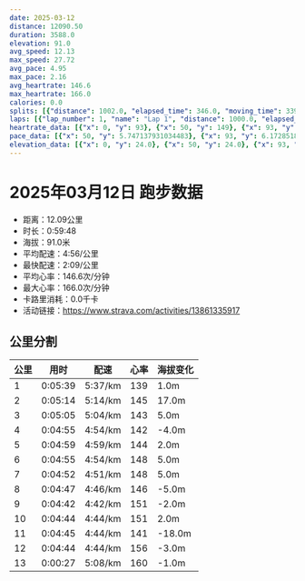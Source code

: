 ```yaml
---
date: 2025-03-12
distance: 12090.50
duration: 3588.0
elevation: 91.0
avg_speed: 12.13
max_speed: 27.72
avg_pace: 4.95
max_pace: 2.16
avg_heartrate: 146.6
max_heartrate: 166.0
calories: 0.0
splits: [{"distance": 1002.0, "elapsed_time": 346.0, "moving_time": 339.0, "average_speed": 2.96, "pace": 5.630641891891892, "average_heartrate": 139.85545722713863, "elevation_difference": 1.0, "split_number": 1}, {"distance": 998.0, "elapsed_time": 314.0, "moving_time": 314.0, "average_speed": 3.18, "pace": 5.241100628930817, "average_heartrate": 145.43312101910828, "elevation_difference": 17.0, "split_number": 2}, {"distance": 1000.5, "elapsed_time": 305.0, "moving_time": 305.0, "average_speed": 3.28, "pace": 5.081310975609756, "average_heartrate": 143.24918032786886, "elevation_difference": 5.0, "split_number": 3}, {"distance": 1000.5, "elapsed_time": 295.0, "moving_time": 295.0, "average_speed": 3.39, "pace": 4.916430678466076, "average_heartrate": 142.2271186440678, "elevation_difference": -4.0, "split_number": 4}, {"distance": 999.0, "elapsed_time": 299.0, "moving_time": 299.0, "average_speed": 3.34, "pace": 4.9900299401197605, "average_heartrate": 144.6153846153846, "elevation_difference": 2.0, "split_number": 5}, {"distance": 1001.0, "elapsed_time": 295.0, "moving_time": 295.0, "average_speed": 3.39, "pace": 4.916430678466076, "average_heartrate": 148.1728813559322, "elevation_difference": 5.0, "split_number": 6}, {"distance": 1001.0, "elapsed_time": 292.0, "moving_time": 292.0, "average_speed": 3.43, "pace": 4.859096209912535, "average_heartrate": 148.29109589041096, "elevation_difference": 5.0, "split_number": 7}, {"distance": 1000.5, "elapsed_time": 287.0, "moving_time": 287.0, "average_speed": 3.49, "pace": 4.775558739255014, "average_heartrate": 146.65156794425087, "elevation_difference": -5.0, "split_number": 8}, {"distance": 998.0, "elapsed_time": 282.0, "moving_time": 282.0, "average_speed": 3.54, "pace": 4.708107344632768, "average_heartrate": 151.03900709219857, "elevation_difference": -2.0, "split_number": 9}, {"distance": 1000.0, "elapsed_time": 284.0, "moving_time": 284.0, "average_speed": 3.52, "pace": 4.734857954545454, "average_heartrate": 151.48591549295776, "elevation_difference": 2.0, "split_number": 10}, {"distance": 1001.5, "elapsed_time": 285.0, "moving_time": 285.0, "average_speed": 3.51, "pace": 4.748347578347579, "average_heartrate": 141.82456140350877, "elevation_difference": -18.0, "split_number": 11}, {"distance": 1001.0, "elapsed_time": 284.0, "moving_time": 284.0, "average_speed": 3.52, "pace": 4.734857954545454, "average_heartrate": 156.89084507042253, "elevation_difference": -3.0, "split_number": 12}, {"distance": 87.5, "elapsed_time": 31.0, "moving_time": 27.0, "average_speed": 3.24, "pace": 5.144043209876543, "average_heartrate": 160.66666666666666, "elevation_difference": -1.0, "split_number": 13}]
laps: [{"lap_number": 1, "name": "Lap 1", "distance": 1000.0, "elapsed_time": 344.0, "moving_time": 344.0, "average_speed": 2.91, "pace": 5.7273883161512025, "average_heartrate": 136.77777777777777, "max_heartrate": 149, "start_date": "2025-03-12 19:40:13+00:00", "elevation_difference": 10.0}, {"lap_number": 2, "name": "Lap 2", "distance": 1000.0, "elapsed_time": 314.0, "moving_time": 314.0, "average_speed": 3.18, "pace": 5.241100628930817, "average_heartrate": 145.5, "max_heartrate": 154, "start_date": "2025-03-12 19:45:59+00:00", "elevation_difference": 17.0}, {"lap_number": 3, "name": "Lap 3", "distance": 1000.0, "elapsed_time": 304.0, "moving_time": 304.0, "average_speed": 3.29, "pace": 5.065866261398176, "average_heartrate": 142.875, "max_heartrate": 146, "start_date": "2025-03-12 19:51:13+00:00", "elevation_difference": 9.0}, {"lap_number": 4, "name": "Lap 4", "distance": 1000.0, "elapsed_time": 295.0, "moving_time": 295.0, "average_speed": 3.39, "pace": 4.916430678466076, "average_heartrate": 141.11111111111111, "max_heartrate": 151, "start_date": "2025-03-12 19:56:18+00:00", "elevation_difference": 4.0}, {"lap_number": 5, "name": "Lap 5", "distance": 1000.0, "elapsed_time": 299.0, "moving_time": 299.0, "average_speed": 3.34, "pace": 4.9900299401197605, "average_heartrate": 144.625, "max_heartrate": 149, "start_date": "2025-03-12 20:01:13+00:00", "elevation_difference": 9.0}, {"lap_number": 6, "name": "Lap 6", "distance": 1000.0, "elapsed_time": 294.0, "moving_time": 294.0, "average_speed": 3.4, "pace": 4.901970588235294, "average_heartrate": 148.5, "max_heartrate": 157, "start_date": "2025-03-12 20:06:12+00:00", "elevation_difference": 9.0}, {"lap_number": 7, "name": "Lap 7", "distance": 1000.0, "elapsed_time": 291.0, "moving_time": 291.0, "average_speed": 3.44, "pace": 4.844970930232558, "average_heartrate": 147.875, "max_heartrate": 154, "start_date": "2025-03-12 20:11:07+00:00", "elevation_difference": 10.0}, {"lap_number": 8, "name": "Lap 8", "distance": 1000.0, "elapsed_time": 286.0, "moving_time": 286.0, "average_speed": 3.5, "pace": 4.761914285714285, "average_heartrate": 146.88888888888889, "max_heartrate": 155, "start_date": "2025-03-12 20:15:59+00:00", "elevation_difference": 3.0}, {"lap_number": 9, "name": "Lap 9", "distance": 1000.0, "elapsed_time": 282.0, "moving_time": 282.0, "average_speed": 3.55, "pace": 4.694845070422535, "average_heartrate": 151.375, "max_heartrate": 161, "start_date": "2025-03-12 20:20:46+00:00", "elevation_difference": 6.0}, {"lap_number": 10, "name": "Lap 10", "distance": 1000.0, "elapsed_time": 284.0, "moving_time": 284.0, "average_speed": 3.52, "pace": 4.734857954545454, "average_heartrate": 151.125, "max_heartrate": 158, "start_date": "2025-03-12 20:25:28+00:00", "elevation_difference": 9.0}, {"lap_number": 11, "name": "Lap 11", "distance": 1000.0, "elapsed_time": 284.0, "moving_time": 284.0, "average_speed": 3.52, "pace": 4.734857954545454, "average_heartrate": 141.25, "max_heartrate": 145, "start_date": "2025-03-12 20:30:12+00:00", "elevation_difference": 0.0}, {"lap_number": 12, "name": "Lap 12", "distance": 1000.0, "elapsed_time": 283.0, "moving_time": 283.0, "average_speed": 3.53, "pace": 4.721444759206799, "average_heartrate": 156.66666666666666, "max_heartrate": 164, "start_date": "2025-03-12 20:34:57+00:00", "elevation_difference": 7.0}, {"lap_number": 13, "name": "Lap 13", "distance": 90.5, "elapsed_time": 32.0, "moving_time": 32.0, "average_speed": 2.83, "pace": 5.889293286219081, "average_heartrate": 146.6, "max_heartrate": 166.0, "start_date": "2025-03-12 20:39:40+00:00", "elevation_difference": 0.0}]
heartrate_data: [{"x": 0, "y": 93}, {"x": 50, "y": 149}, {"x": 93, "y": 136}, {"x": 131, "y": 141}, {"x": 179, "y": 136}, {"x": 220, "y": 145}, {"x": 259, "y": 144}, {"x": 297, "y": 149}, {"x": 335, "y": 138}, {"x": 374, "y": 139}, {"x": 412, "y": 139}, {"x": 450, "y": 140}, {"x": 488, "y": 143}, {"x": 526, "y": 150}, {"x": 564, "y": 149}, {"x": 604, "y": 154}, {"x": 640, "y": 150}, {"x": 677, "y": 146}, {"x": 716, "y": 146}, {"x": 752, "y": 145}, {"x": 789, "y": 142}, {"x": 825, "y": 138}, {"x": 861, "y": 142}, {"x": 897, "y": 138}, {"x": 935, "y": 146}, {"x": 973, "y": 146}, {"x": 1010, "y": 151}, {"x": 1044, "y": 144}, {"x": 1080, "y": 138}, {"x": 1115, "y": 136}, {"x": 1151, "y": 136}, {"x": 1187, "y": 142}, {"x": 1222, "y": 138}, {"x": 1258, "y": 139}, {"x": 1295, "y": 142}, {"x": 1333, "y": 149}, {"x": 1370, "y": 149}, {"x": 1406, "y": 149}, {"x": 1441, "y": 145}, {"x": 1476, "y": 141}, {"x": 1511, "y": 139}, {"x": 1547, "y": 143}, {"x": 1584, "y": 142}, {"x": 1619, "y": 141}, {"x": 1655, "y": 145}, {"x": 1693, "y": 148}, {"x": 1729, "y": 151}, {"x": 1765, "y": 153}, {"x": 1801, "y": 157}, {"x": 1835, "y": 151}, {"x": 1868, "y": 147}, {"x": 1903, "y": 142}, {"x": 1937, "y": 148}, {"x": 1972, "y": 145}, {"x": 2007, "y": 148}, {"x": 2043, "y": 149}, {"x": 2079, "y": 150}, {"x": 2115, "y": 154}, {"x": 2151, "y": 155}, {"x": 2185, "y": 149}, {"x": 2219, "y": 145}, {"x": 2254, "y": 144}, {"x": 2288, "y": 148}, {"x": 2324, "y": 142}, {"x": 2359, "y": 145}, {"x": 2394, "y": 145}, {"x": 2429, "y": 149}, {"x": 2463, "y": 155}, {"x": 2498, "y": 159}, {"x": 2533, "y": 161}, {"x": 2566, "y": 157}, {"x": 2601, "y": 145}, {"x": 2633, "y": 143}, {"x": 2668, "y": 145}, {"x": 2702, "y": 146}, {"x": 2736, "y": 146}, {"x": 2770, "y": 150}, {"x": 2806, "y": 154}, {"x": 2840, "y": 155}, {"x": 2876, "y": 158}, {"x": 2910, "y": 155}, {"x": 2943, "y": 146}, {"x": 2979, "y": 145}, {"x": 3012, "y": 142}, {"x": 3048, "y": 145}, {"x": 3083, "y": 144}, {"x": 3117, "y": 144}, {"x": 3151, "y": 137}, {"x": 3186, "y": 133}, {"x": 3220, "y": 142}, {"x": 3254, "y": 143}, {"x": 3287, "y": 146}, {"x": 3318, "y": 149}, {"x": 3349, "y": 153}, {"x": 3380, "y": 158}, {"x": 3412, "y": 160}, {"x": 3464, "y": 159}, {"x": 3501, "y": 158}, {"x": 3532, "y": 164}, {"x": 3563, "y": 163}]
pace_data: [{"x": 50, "y": 5.747137931034483}, {"x": 93, "y": 6.172851851851851}, {"x": 131, "y": 4.761914285714285}, {"x": 179, "y": 5.952392857142857}, {"x": 220, "y": 4.901970588235294}, {"x": 259, "y": 5.050515151515151}, {"x": 297, "y": 5.208343749999999}, {"x": 335, "y": 5.5555666666666665}, {"x": 374, "y": 5.208343749999999}, {"x": 412, "y": 5.5555666666666665}, {"x": 450, "y": 5.208343749999999}, {"x": 488, "y": 5.208343749999999}, {"x": 526, "y": 5.952392857142857}, {"x": 564, "y": 5.376354838709677}, {"x": 604, "y": 5.5555666666666665}, {"x": 640, "y": 5.050515151515151}, {"x": 677, "y": 4.734857954545454}, {"x": 716, "y": 5.050515151515151}, {"x": 752, "y": 4.761914285714285}, {"x": 789, "y": 5.050515151515151}, {"x": 825, "y": 5.208343749999999}, {"x": 861, "y": 4.761914285714285}, {"x": 897, "y": 5.208343749999999}, {"x": 935, "y": 4.901970588235294}, {"x": 973, "y": 5.5555666666666665}, {"x": 1010, "y": 5.050515151515151}, {"x": 1044, "y": 4.761914285714285}, {"x": 1080, "y": 4.761914285714285}, {"x": 1115, "y": 4.761914285714285}, {"x": 1151, "y": 4.504513513513513}, {"x": 1187, "y": 4.761914285714285}, {"x": 1222, "y": 4.761914285714285}, {"x": 1258, "y": 5.050515151515151}, {"x": 1295, "y": 5.376354838709677}, {"x": 1333, "y": 5.208343749999999}, {"x": 1370, "y": 5.050515151515151}, {"x": 1406, "y": 5.050515151515151}, {"x": 1441, "y": 4.901970588235294}, {"x": 1476, "y": 4.761914285714285}, {"x": 1511, "y": 4.761914285714285}, {"x": 1547, "y": 5.376354838709677}, {"x": 1584, "y": 5.050515151515151}, {"x": 1619, "y": 5.050515151515151}, {"x": 1655, "y": 5.050515151515151}, {"x": 1693, "y": 5.208343749999999}, {"x": 1729, "y": 4.901970588235294}, {"x": 1765, "y": 5.208343749999999}, {"x": 1801, "y": 4.761914285714285}, {"x": 1835, "y": 4.629638888888889}, {"x": 1868, "y": 4.761914285714285}, {"x": 1903, "y": 4.761914285714285}, {"x": 1937, "y": 4.901970588235294}, {"x": 1972, "y": 4.901970588235294}, {"x": 2007, "y": 4.761914285714285}, {"x": 2043, "y": 4.761914285714285}, {"x": 2079, "y": 4.761914285714285}, {"x": 2115, "y": 5.208343749999999}, {"x": 2151, "y": 4.901970588235294}, {"x": 2185, "y": 4.761914285714285}, {"x": 2219, "y": 4.761914285714285}, {"x": 2254, "y": 5.050515151515151}, {"x": 2288, "y": 5.050515151515151}, {"x": 2324, "y": 4.901970588235294}, {"x": 2359, "y": 4.504513513513513}, {"x": 2394, "y": 4.761914285714285}, {"x": 2429, "y": 4.761914285714285}, {"x": 2463, "y": 4.761914285714285}, {"x": 2498, "y": 4.761914285714285}, {"x": 2533, "y": 4.629638888888889}, {"x": 2566, "y": 4.761914285714285}, {"x": 2601, "y": 5.050515151515151}, {"x": 2633, "y": 4.629638888888889}, {"x": 2668, "y": 4.504513513513513}, {"x": 2702, "y": 4.761914285714285}, {"x": 2736, "y": 4.761914285714285}, {"x": 2770, "y": 5.050515151515151}, {"x": 2806, "y": 4.761914285714285}, {"x": 2840, "y": 4.761914285714285}, {"x": 2876, "y": 4.761914285714285}, {"x": 2910, "y": 4.504513513513513}, {"x": 2943, "y": 4.504513513513513}, {"x": 2979, "y": 5.376354838709677}, {"x": 3012, "y": 4.761914285714285}, {"x": 3048, "y": 7.936523809523808}, {"x": 3083, "y": 4.761914285714285}, {"x": 3117, "y": 4.761914285714285}, {"x": 3151, "y": 4.761914285714285}, {"x": 3186, "y": 4.761914285714285}, {"x": 3220, "y": 4.629638888888889}, {"x": 3254, "y": 4.2735128205128206}, {"x": 3287, "y": 4.504513513513513}, {"x": 3318, "y": 4.166675}, {"x": 3349, "y": 4.385973684210526}, {"x": 3380, "y": 4.166675}, {"x": 3412, "y": 4.504513513513513}, {"x": 3464, "y": 14.645606326889279}, {"x": 3501, "y": 7.575772727272726}, {"x": 3532, "y": 4.065048780487805}, {"x": 3563, "y": 4.166675}]
elevation_data: [{"x": 0, "y": 24.0}, {"x": 50, "y": 24.0}, {"x": 93, "y": 25.0}, {"x": 131, "y": 25.0}, {"x": 179, "y": 17.0}, {"x": 220, "y": 24.0}, {"x": 259, "y": 24.0}, {"x": 297, "y": 24.0}, {"x": 335, "y": 25.0}, {"x": 374, "y": 26.0}, {"x": 412, "y": 27.0}, {"x": 450, "y": 28.0}, {"x": 488, "y": 29.0}, {"x": 526, "y": 31.0}, {"x": 564, "y": 35.0}, {"x": 604, "y": 42.0}, {"x": 640, "y": 42.0}, {"x": 677, "y": 43.0}, {"x": 716, "y": 43.0}, {"x": 752, "y": 44.0}, {"x": 789, "y": 43.0}, {"x": 825, "y": 42.0}, {"x": 861, "y": 41.0}, {"x": 897, "y": 42.0}, {"x": 935, "y": 46.0}, {"x": 973, "y": 48.0}, {"x": 1010, "y": 51.0}, {"x": 1044, "y": 50.0}, {"x": 1080, "y": 48.0}, {"x": 1115, "y": 45.0}, {"x": 1151, "y": 44.0}, {"x": 1187, "y": 43.0}, {"x": 1222, "y": 43.0}, {"x": 1258, "y": 43.0}, {"x": 1295, "y": 44.0}, {"x": 1333, "y": 47.0}, {"x": 1370, "y": 50.0}, {"x": 1406, "y": 51.0}, {"x": 1441, "y": 50.0}, {"x": 1476, "y": 48.0}, {"x": 1511, "y": 46.0}, {"x": 1547, "y": 45.0}, {"x": 1584, "y": 45.0}, {"x": 1619, "y": 44.0}, {"x": 1655, "y": 45.0}, {"x": 1693, "y": 47.0}, {"x": 1729, "y": 49.0}, {"x": 1765, "y": 52.0}, {"x": 1801, "y": 52.0}, {"x": 1835, "y": 51.0}, {"x": 1868, "y": 48.0}, {"x": 1903, "y": 47.0}, {"x": 1937, "y": 46.0}, {"x": 1972, "y": 46.0}, {"x": 2007, "y": 45.0}, {"x": 2043, "y": 46.0}, {"x": 2079, "y": 49.0}, {"x": 2115, "y": 53.0}, {"x": 2151, "y": 55.0}, {"x": 2185, "y": 53.0}, {"x": 2219, "y": 51.0}, {"x": 2254, "y": 49.0}, {"x": 2288, "y": 48.0}, {"x": 2324, "y": 47.0}, {"x": 2359, "y": 47.0}, {"x": 2394, "y": 47.0}, {"x": 2429, "y": 50.0}, {"x": 2463, "y": 52.0}, {"x": 2498, "y": 55.0}, {"x": 2533, "y": 56.0}, {"x": 2566, "y": 54.0}, {"x": 2601, "y": 52.0}, {"x": 2633, "y": 50.0}, {"x": 2668, "y": 49.0}, {"x": 2702, "y": 48.0}, {"x": 2736, "y": 48.0}, {"x": 2770, "y": 49.0}, {"x": 2806, "y": 51.0}, {"x": 2840, "y": 54.0}, {"x": 2876, "y": 57.0}, {"x": 2910, "y": 56.0}, {"x": 2943, "y": 53.0}, {"x": 2979, "y": 52.0}, {"x": 3012, "y": 49.0}, {"x": 3048, "y": 49.0}, {"x": 3083, "y": 48.0}, {"x": 3117, "y": 46.0}, {"x": 3151, "y": 39.0}, {"x": 3186, "y": 36.0}, {"x": 3220, "y": 35.0}, {"x": 3254, "y": 34.0}, {"x": 3287, "y": 32.0}, {"x": 3318, "y": 31.0}, {"x": 3349, "y": 30.0}, {"x": 3380, "y": 30.0}, {"x": 3412, "y": 30.0}, {"x": 3464, "y": 23.0}, {"x": 3501, "y": 30.0}, {"x": 3532, "y": 30.0}, {"x": 3563, "y": 29.0}]
---
```


# 2025年03月12日 跑步数据

- 距离：12.09公里
- 时长：0:59:48
- 海拔：91.0米
- 平均配速：4:56/公里
- 最快配速：2:09/公里
- 平均心率：146.6次/分钟
- 最大心率：166.0次/分钟
- 卡路里消耗：0.0千卡
- 活动链接：https://www.strava.com/activities/13861335917

## 公里分割

| 公里 | 用时 | 配速 | 心率 | 海拔变化 |
|------|------|------|------|------|
| 1 | 0:05:39 | 5:37/km | 139 | 1.0m |
| 2 | 0:05:14 | 5:14/km | 145 | 17.0m |
| 3 | 0:05:05 | 5:04/km | 143 | 5.0m |
| 4 | 0:04:55 | 4:54/km | 142 | -4.0m |
| 5 | 0:04:59 | 4:59/km | 144 | 2.0m |
| 6 | 0:04:55 | 4:54/km | 148 | 5.0m |
| 7 | 0:04:52 | 4:51/km | 148 | 5.0m |
| 8 | 0:04:47 | 4:46/km | 146 | -5.0m |
| 9 | 0:04:42 | 4:42/km | 151 | -2.0m |
| 10 | 0:04:44 | 4:44/km | 151 | 2.0m |
| 11 | 0:04:45 | 4:44/km | 141 | -18.0m |
| 12 | 0:04:44 | 4:44/km | 156 | -3.0m |
| 13 | 0:00:27 | 5:08/km | 160 | -1.0m |

